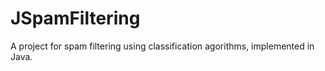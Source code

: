 JSpamFiltering
==============

A project for spam filtering using classification agorithms, implemented in Java.
